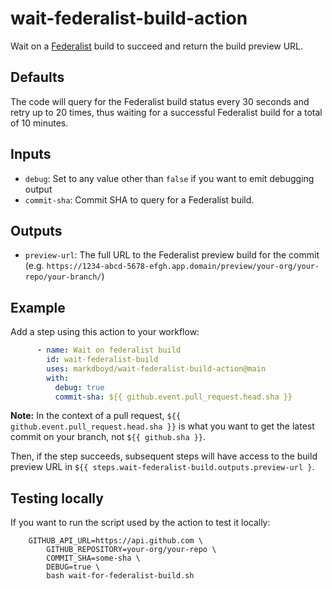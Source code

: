 # wait-federalist-build-action

Wait on a [Federalist](https://federalist.18f.gov/) build to succeed and return the build preview URL.

## Defaults

The code will query for the Federalist build status every 30 seconds and retry up to 20 times, thus waiting for
a successful Federalist build for a total of 10 minutes.

## Inputs

- `debug`: Set to any value other than `false` if you want to emit debugging output
- `commit-sha`: Commit SHA to query for a Federalist build.

## Outputs

- `preview-url`: The full URL to the Federalist preview build for the commit (e.g. `https://1234-abcd-5678-efgh.app.domain/preview/your-org/your-repo/your-branch/`)

## Example

Add a step using this action to your workflow:

```yaml
      - name: Wait on federalist build
        id: wait-federalist-build
        uses: markdboyd/wait-federalist-build-action@main
        with:
          debug: true
          commit-sha: ${{ github.event.pull_request.head.sha }}
```

**Note:** In the context of a pull request, `${{ github.event.pull_request.head.sha }}` is what you want to get the
latest commit on your branch, not `${{ github.sha }}`.

Then, if the step succeeds, subsequent steps will have access to the build preview URL in `${{ steps.wait-federalist-build.outputs.preview-url }`.

## Testing locally

If you want to run the script used by the action to test it locally:

```shell
    GITHUB_API_URL=https://api.github.com \
        GITHUB_REPOSITORY=your-org/your-repo \
        COMMIT_SHA=some-sha \
        DEBUG=true \
        bash wait-for-federalist-build.sh
```
